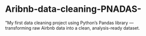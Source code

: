 # Aribnb-data-cleaning-PNADAS-
"My first data cleaning project using Python’s Pandas library — transforming raw Airbnb data into a clean, analysis-ready dataset.
